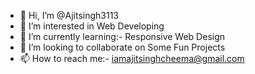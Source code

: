 - 👋 Hi, I’m @Ajitsingh3113
- 👀 I’m interested in Web Developing
- 🌱 I’m currently learning:- Responsive Web Design
- 💞️ I’m looking to collaborate on Some Fun Projects 
- 📫 How to reach me:- iamajitsinghcheema@gmail.com
